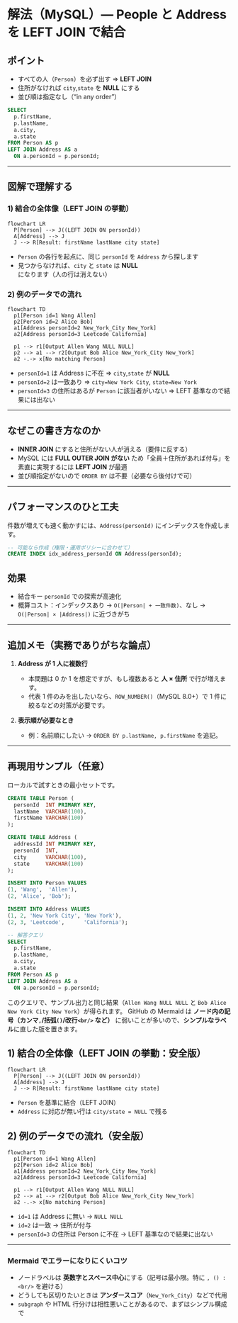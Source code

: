 # 解法（MySQL）— People と Address を LEFT JOIN で結合

## **ポイント**

- すべての人（`Person`）を必ず出す ⇒ **LEFT JOIN**
- 住所がなければ `city`,`state` を **NULL** にする
- 並び順は指定なし（“in any order”）

```sql
SELECT
  p.firstName,
  p.lastName,
  a.city,
  a.state
FROM Person AS p
LEFT JOIN Address AS a
  ON a.personId = p.personId;
```

---

## 図解で理解する

### 1) 結合の全体像（LEFT JOIN の挙動）

```mermaid
flowchart LR
  P[Person] --> J((LEFT JOIN ON personId))
  A[Address] --> J
  J --> R[Result: firstName lastName city state]
```

- `Person` の各行を起点に、同じ `personId` を `Address` から探します
- 見つからなければ、`city` と `state` は **NULL** になります（人の行は消えない）

### 2) 例のデータでの流れ

```mermaid
flowchart TD
  p1[Person id=1 Wang Allen]
  p2[Person id=2 Alice Bob]
  a1[Address personId=2 New_York_City New_York]
  a2[Address personId=3 Leetcode California]

  p1 --> r1[Output Allen Wang NULL NULL]
  p2 --> a1 --> r2[Output Bob Alice New_York_City New_York]
  a2 -.-> x[No matching Person]
```

- `personId=1` は Address に不在 ⇒ `city`,`state` が **NULL**
- `personId=2` は一致あり ⇒ `city=New York City`, `state=New York`
- `personId=3` の住所はあるが `Person` に該当者がいない ⇒ LEFT 基準なので結果には出ない

---

## なぜこの書き方なのか

- **INNER JOIN** にすると住所がない人が消える（要件に反する）
- MySQL には **FULL OUTER JOIN がない** ため「全員＋住所があれば付与」を素直に実現するには **LEFT JOIN** が最適
- 並び順指定がないので `ORDER BY` は不要（必要なら後付けで可）

---

## パフォーマンスのひと工夫

件数が増えても速く動かすには、`Address(personId)` にインデックスを作成します。

```sql
-- 可能なら作成（権限・運用ポリシーに合わせて）
CREATE INDEX idx_address_personId ON Address(personId);
```

## **効果**

- 結合キー `personId` での探索が高速化
- 概算コスト：インデックスあり → `O(|Person| + 一致件数)`、なし → `O(|Person| × |Address|)` に近づきがち

---

## 追加メモ（実務でありがちな論点）

1. **Address が 1 人に複数行**
    - 本問題は 0 か 1 を想定ですが、もし複数あると **人 × 住所** で行が増えます。
    - 代表 1 件のみを出したいなら、`ROW_NUMBER()`（MySQL 8.0+）で 1 件に絞るなどの対策が必要です。

2. **表示順が必要なとき**
    - 例：名前順にしたい → `ORDER BY p.lastName, p.firstName` を追記。

---

## 再現用サンプル（任意）

ローカルで試すときの最小セットです。

```sql
CREATE TABLE Person (
  personId  INT PRIMARY KEY,
  lastName  VARCHAR(100),
  firstName VARCHAR(100)
);

CREATE TABLE Address (
  addressId INT PRIMARY KEY,
  personId  INT,
  city      VARCHAR(100),
  state     VARCHAR(100)
);

INSERT INTO Person VALUES
(1, 'Wang',  'Allen'),
(2, 'Alice', 'Bob');

INSERT INTO Address VALUES
(1, 2, 'New York City', 'New York'),
(2, 3, 'Leetcode',      'California');

-- 解答クエリ
SELECT
  p.firstName,
  p.lastName,
  a.city,
  a.state
FROM Person AS p
LEFT JOIN Address AS a
  ON a.personId = p.personId;
```

このクエリで、サンプル出力と同じ結果（`Allen Wang NULL NULL` と `Bob Alice New York City New York`）が得られます。
GitHub の Mermaid は **ノード内の記号（カンマ`,`/括弧`()`/改行`<br/>` など）** に弱いことが多いので、**シンプルなラベル**に直した版を置きます。

## 1) 結合の全体像（LEFT JOIN の挙動：安全版）

```mermaid
flowchart LR
  P[Person] --> J((LEFT JOIN ON personId))
  A[Address] --> J
  J --> R[Result: firstName lastName city state]
```

- `Person` を基準に結合（LEFT JOIN）
- `Address` に対応が無い行は `city/state = NULL` で残る

## 2) 例のデータでの流れ（安全版）

```mermaid
flowchart TD
  p1[Person id=1 Wang Allen]
  p2[Person id=2 Alice Bob]
  a1[Address personId=2 New_York_City New_York]
  a2[Address personId=3 Leetcode California]

  p1 --> r1[Output Allen Wang NULL NULL]
  p2 --> a1 --> r2[Output Bob Alice New_York_City New_York]
  a2 -.-> x[No matching Person]
```

- `id=1` は Address に無い → `NULL NULL`
- `id=2` は一致 → 住所が付与
- `personId=3` の住所は Person に不在 → LEFT 基準なので結果に出ない

---

### Mermaid でエラーになりにくいコツ

- ノードラベルは **英数字とスペース中心**にする（記号は最小限。特に `, () : <br/>` を避ける）
- どうしても区切りたいときは **アンダースコア**（`New_York_City`）などで代用
- `subgraph` や HTML 行分けは相性悪いことがあるので、まずはシンプル構成で
